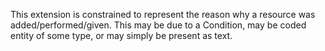 This extension is constrained to represent the reason why a resource was added/performed/given. This may be due to a Condition, may be coded entity of some type, or may simply be present as text.